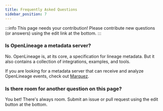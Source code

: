 ```yaml
---
title: Frequently Asked Questions
sidebar_position: 7
---
```


:::info
This page needs your contribution! Please contribute new questions (or answers) using the edit link at the bottom.
:::

### Is OpenLineage a metadata server?

No. OpenLineage is, at its core, a specification for lineage metadata. But it also contains a collection of integrations, examples, and tools.

If you are looking for a metadata server that can receive and analyze OpenLineage events, check out [Marquez](https://marquezproject.ai).

### Is there room for another question on this page?

You bet! There's always room. Submit an issue or pull request using the edit button at the bottom.
